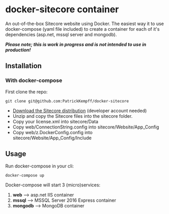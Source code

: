 # docker-sitecore container

An out-of-the-box Sitecore website using Docker. The easiest way it to use docker-compose (yaml file included) to create a container for each of it's dependencies (asp.net, mssql server and mongodb).

**_Please note; this is work in progress and is not intended to use in production!_**

## Installation

### With docker-compose

First clone the repo:

	git clone git@github.com:PatrickKempff/docker-sitecore

* [Download the Sitecore distribution](https://dev.sitecore.net/Downloads/Sitecore_Experience_Platform/82/Sitecore_Experience_Platform_82_Update2.aspx) (developer account needed)
* Unzip and copy the Sitecore files into the sitecore folder.
* Copy your license.xml into sitecore/Data
* Copy web/ConnectionString.config into sitecore/Website/App_Config
* Copy web/z.DockerConfig.config into sitecore/Website/App_Config/Include

## Usage
Run docker-compose in your cli:

	docker-compose up
	

Docker-compose will start 3 (micro)services:

1. **web** --> asp.net IIS container
2. **mssql** --> MSSQL Server 2016 Express container
3. **mongodb** --> MongoDB container

